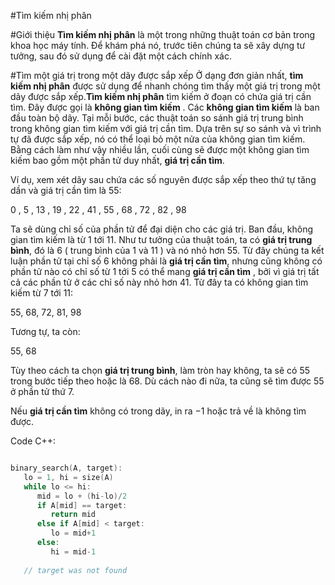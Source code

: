 #Tìm kiếm nhị phân

#Giới thiệu
**Tìm kiếm nhị phân** là một trong những thuật toán cơ bản trong khoa học máy tính. Để khám phá nó, trước tiên chúng ta sẽ xây dựng tư tưởng, sau đó sử dụng để cài đặt một cách chính xác.

#Tìm một giá trị trong một dãy được sắp xếp
Ở dạng đơn giản nhất, **tìm kiếm nhị phân** được sử dụng để nhanh chóng tìm thấy một giá trị trong một dãy được sắp xếp.**Tìm kiếm nhị phân** tìm kiếm ở đoạn có chứa giá trị cần tìm. Đây được gọi là **không gian tìm kiếm** . Các **không gian tìm kiếm** là ban đầu toàn bộ dãy. Tại mỗi bước, các thuật toán so sánh giá trị trung bình trong không gian tìm kiếm với giá trị cần tìm. Dựa trên sự so sánh và vì trình tự đã được sắp xếp, nó có thể loại bỏ một nửa của không gian tìm kiếm. Bằng cách làm như vậy nhiều lần, cuối cùng sẽ được một không gian tìm kiếm bao gồm một phần tử duy nhất, **giá trị cần tìm**.

Ví dụ, xem xét dãy sau chứa các số nguyên được sắp xếp theo thứ tự tăng dần và giá trị cần tìm là 55:

$0$ , $5$ , $13$ , $19$ , $22$ , $41$ , $55$ , $68$ , $72$ , $82$ , $98$

Ta sẽ dùng chỉ số của phần tử để đại diện cho các giá trị. Ban đầu, không gian tìm kiếm là từ $1$ tới $11$. Như tư tưởng của thuật toán, ta có **giá trị trung bình**, đó là $6$ ( trung bình của $1$ và $11$ ) và nó nhỏ hơn $55$. Từ đây chúng ta kết luận phần tử tại chỉ số 6 không phải là **giá trị cần tìm**, nhưng cũng không có phần tử nào có chỉ số từ $1$ tới $5$ có thể mang **giá trị cần tìm** , bởi vì giá trị tất cả các phần tử ở các chỉ số này nhỏ hơn 41. Từ đây ta có không gian tìm kiếm từ $7$ tới $11$:

$55$, $68$, $72$, $81$, $98$

Tương tự, ta còn:

$55$, $68$

Tùy theo cách ta chọn **giá trị trung bình**, làm tròn hay không, ta sẽ có $55$ trong bước tiếp theo hoặc là $68$. Dù cách nào đi nữa, ta cũng sẽ tìm được $55$ ở phần tử thứ $7$.

Nếu **giá trị cần tìm** không có trong dãy, in ra $-1$ hoặc trả về là không tìm được.

Code C++:

```cpp

binary_search(A, target):
   lo = 1, hi = size(A)
   while lo <= hi:
      mid = lo + (hi-lo)/2
      if A[mid] == target:
         return mid            
      else if A[mid] < target: 
         lo = mid+1
      else:
         hi = mid-1
            
   // target was not found

```


